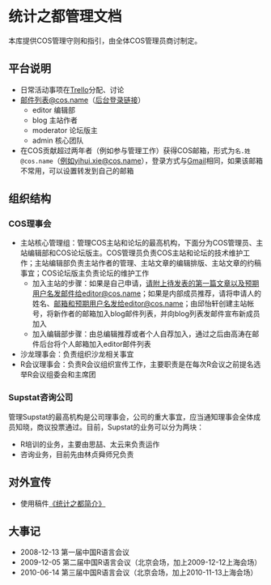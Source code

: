 ﻿# 统计之都管理文档

本库提供COS管理守则和指引，由全体COS管理员商讨制定。

## 平台说明

- 日常活动事项在[Trello](https://trello.com/cosname)分配、讨论
- 邮件列表@cos.name（[后台登录链接](https://www.google.com/a/cpanel/cos.name/)）
  - editor 编辑部
  - blog 主站作者
  - moderator 论坛版主
  - admin 核心团队
- 在COS贡献超过两年者（例如参与管理工作）获得COS邮箱，形式为`名.姓@cos.name`（例如yihui.xie@cos.name），登录方式与[Gmail](http://mail.google.com)相同，如果该邮箱不常用，可以设置转发到自己的邮箱

## 组织结构

### COS理事会

- 主站核心管理组：管理COS主站和论坛的最高机构，下面分为COS管理员、主站编辑部和COS论坛版主。COS管理员负责COS主站和论坛的技术维护工作；主站编辑部负责主站作者的管理、主站文章的编辑排版、主站文章的约稿事宜；COS论坛版主负责论坛的维护工作
  - 加入主站的步骤：如果是自己申请，请附上待发表的第一篇文章以及预期用户名发邮件给editor@cos.name；如果是内部成员推荐，请将申请人的姓名、邮箱和预期用户名发给editor@cos.name；由邱怡轩创建主站帐号，将新作者的邮箱加入blog邮件列表，并向blog列表发邮件宣布新成员加入
  - 加入编辑部步骤：由总编辑推荐或者个人自荐加入，通过之后由高涛在邮件后台将个人邮箱加入editor邮件列表
- 沙龙理事会：负责组织沙龙相关事宜
- R会议理事会：负责R会议组织宣传工作，主要职责是在每次R会议之前提名选举R会议组委会和主席团

### Supstat咨询公司

管理Supstat的最高机构是公司理事会，公司的重大事宜，应当通知理事会全体成员知晓，商议投票通过。目前，Supstat的业务可以分为两块：

- R培训的业务，主要由思喆、太云来负责运作
- 咨询业务，目前先由林贞舜师兄负责

## 对外宣传

- 使用稿件[《统计之都简介》](admin/blob/master/COS-Intro.md)

## 大事记

- 2008-12-13 第一届中国R语言会议
- 2009-12-05 第二届中国R语言会议（北京会场，加上2009-12-12上海会场）
- 2010-06-14 第三届中国R语言会议（北京会场，加上2010-11-13上海会场）

